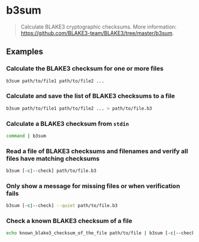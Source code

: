 # b3sum

> Calculate BLAKE3 cryptographic checksums. More information: <https://github.com/BLAKE3-team/BLAKE3/tree/master/b3sum>.

## Examples

### Calculate the BLAKE3 checksum for one or more files

```bash
b3sum path/to/file1 path/to/file2 ...
```

### Calculate and save the list of BLAKE3 checksums to a file

```bash
b3sum path/to/file1 path/to/file2 ... > path/to/file.b3
```

### Calculate a BLAKE3 checksum from `stdin`

```bash
command | b3sum
```

### Read a file of BLAKE3 checksums and filenames and verify all files have matching checksums

```bash
b3sum [-c|--check] path/to/file.b3
```

### Only show a message for missing files or when verification fails

```bash
b3sum [-c|--check] --quiet path/to/file.b3
```

### Check a known BLAKE3 checksum of a file

```bash
echo known_blake3_checksum_of_the_file path/to/file | b3sum [-c|--check]
```
